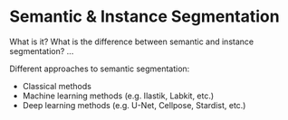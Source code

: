 # Semantic & Instance Segmentation

What is it? What is the difference between semantic and instance segmentation? ...

Different approaches to semantic segmentation:

- Classical methods
- Machine learning methods (e.g. Ilastik, Labkit, etc.)
- Deep learning methods (e.g. U-Net, Cellpose, Stardist, etc.)